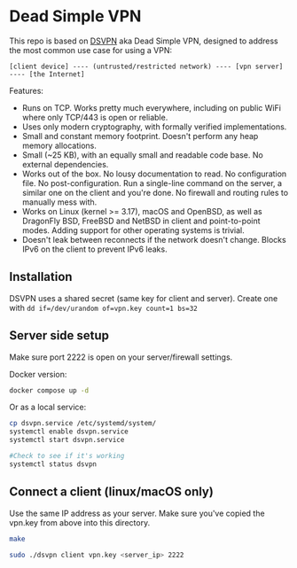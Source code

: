 # Dead Simple VPN

This repo is based on [DSVPN](https://github.com/jedisct1/dsvpn) aka Dead Simple VPN, designed to address the most common use case for using a VPN:

```text
[client device] ---- (untrusted/restricted network) ---- [vpn server] ---- [the Internet]
```

Features:

- Runs on TCP. Works pretty much everywhere, including on public WiFi where only TCP/443 is open or reliable.
- Uses only modern cryptography, with formally verified implementations.
- Small and constant memory footprint. Doesn't perform any heap memory allocations.
- Small (~25 KB), with an equally small and readable code base. No external dependencies.
- Works out of the box. No lousy documentation to read. No configuration file. No post-configuration. Run a single-line command on the server, a similar one on the client and you're done. No firewall and routing rules to manually mess with.
- Works on Linux (kernel >= 3.17), macOS and OpenBSD, as well as DragonFly BSD, FreeBSD and NetBSD in client and point-to-point modes. Adding support for other operating systems is trivial.
- Doesn't leak between reconnects if the network doesn't change. Blocks IPv6 on the client to prevent IPv6 leaks.

## Installation

DSVPN uses a shared secret (same key for client and server). Create one with `dd if=/dev/urandom of=vpn.key count=1 bs=32`

## Server side setup

Make sure port 2222 is open on your server/firewall settings.

Docker version:

```sh
docker compose up -d
```

Or as a local service:

```sh
cp dsvpn.service /etc/systemd/system/
systemctl enable dsvpn.service
systemctl start dsvpn.service

#Check to see if it's working
systemctl status dsvpn
```

## Connect a client (linux/macOS only)

Use the same IP address as your server. Make sure you've copied the vpn.key from above into this directory.

```sh
make

sudo ./dsvpn client vpn.key <server_ip> 2222
```

